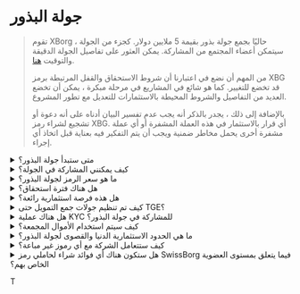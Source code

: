 # جولة البذور

> تقوم XBorg حاليًا بجمع جولة بذور بقيمة 5 ملايين دولار. كجزء من الجولة ، سيتمكن أعضاء المجتمع من المشاركة. يمكن العثور على تفاصيل الجولة الدقيقة والتوقيت [هنا](https://www.xborg.com/seed-round).&#x20;
>
> من المهم أن نضع في اعتبارنا أن شروط الاستحقاق والقفل المرتبطة برمز XBG قد تخضع للتغيير. كما هو شائع في المشاريع في مرحلة مبكرة ، يمكن أن تخضع العديد من التفاصيل والشروط المحيطة بالاستثمارات للتعديل مع تطور المشروع.
>
> بالإضافة إلى ذلك ، يجدر بالذكر أنه يجب عدم تفسير البيان أدناه على أنه دعوة أو تشجيع لشراء رمز XBG. أي قرار بالاستثمار في هذه العملة المشفرة أو أي عملة مشفرة أخرى يحمل مخاطر ضمنية ويجب أن يتم التفكير فيه بعناية قبل اتخاذ أي إجراء.

<details>

<summary>متى ستبدأ جولة البذور؟ </summary>

تم افتتاح جولة البذور في 16 مايو 2023 مع الخزانة البيتية المستضيفة على [منصة إطلاق XBorg](https://launchpad.xborg.com/project/xborg).

أما بالنسبة لخزائن SwissBorg ، فتفتح الخزانة العامة الأولى في 23 مايو 2023 في الساعة 2 مساءً بتوقيت وسط أوروبا ، تليها ثلاث خزائن إضافية. يمكن العثور على التواريخ الدقيقة وأحجام الخزانة على [موقعنا على الويب](https://www.xborg.com/how-to-invest).

</details>

<details>

<summary>كيف يمكنني المشاركة في الجولة؟ </summary>

للمشاركة في الجولة ، يمكنك الحصول على NFT Prometheus [هنا](https://opensea.io/collection/xborg-prometheus) والمشاركة في [منصتنا](https://launchpad.xborg.com/). بدلاً من ذلك ، يمكنك تنزيل تطبيق SwissBorg للوصول إلى فرص الاستثمار. ومع ذلك ، يجب ملاحظة أن حاملي Prometheus فقط مضمونة تخصيصًا ، وأن مستوى الاهتمام الحالي بالجولة يتجاوز 4.5 مليون دولار. وبالتالي ، قد لا نتمكن من ضمان التخصيصات من خلال تطبيق SwissBorg. يمكن العثور على التفاصيل الدقيقة [هنا](https://www.xborg.com/how-to-invest).&#x20;



</details>

<details>

<summary>ما هو سعر الرمز لجولة البذور؟ </summary>

* VCs و BAs و Prometheus: 0.045 دولار
* SwissBorg Series A و Genesis و Generation: 0.05 دولار
* عامة: 0.055 دولار

</details>

<details>

<summary>هل هناك فترة استحقاق؟ </summary>

بالنسبة للمشاركين في الجولة الاستراتيجية وجولة البذور ، يأتي استثمارك مع فترة قفل لمدة 3 أشهر ، تليها جدول استحقاق لمدة 18 شهرًا بعد TGE. علاوة على ذلك ، ستكون 10٪ من رموز XBG المشتراة متاحة فورًا بعد TGE. يرجى ملاحظة أن هذه الشروط قابلة للتغيير حسب الحاجة لتلبية متطلبات بورصات العملات المشفرة.

</details>

<details>

<summary>هل هذه فرصة استثمارية رائعة؟ </summary>

على الرغم من أنها أرخص سعر يمكن لشخص ما شراء رموز XBG به ، إلا أنه من المهم ملاحظة أننا لا يمكننا ضمان عائد استثمار إيجابي. في الواقع ، لا يمكن ضمان أي استثمار بتحقيق نتيجة إيجابية.

</details>

<details>

<summary>كيف تم تنظيم جولات جمع التمويل حتى TGE؟ </summary>

* **الجولة الاستراتيجية:** تم جمع 1 مليون دولار بسعر 0.025 دولار لكل رمز XBG.
* **جولة البذور:** تم جمع 5 ملايين دولار بسعر 0.045-0.055 دولار لكل رمز XBG.&#x20;
* **الجولة العامة:** حسب LBP.&#x20;

</details>

<details>

<summary>هل هناك عملية KYC للمشاركة في جولة البذور؟ </summary>

نعم ، ستخضع كل من جولة البذور والجولة العامة لإجراء KYC. في منصة إطلاق XBorg ، يحدث إجراء KYC هنا: [https://launchpad.xborg.com/kyc](https://launchpad.xborg.com/kyc)

</details>

<details>

<summary>كيف سيتم استخدام الأموال المجمعة؟ </summary>

نحن نجمع جولة بذور بقيمة 5 ملايين دولار. ستخصص الأموال المجمعة على النحو التالي وسيتم إنفاقها على مدى 3 سنوات.

* **التطوير التقني:** سيتم تخصيص 60٪ (3،000،000 دولار) من الأموال للتطوير التقني وتكاليف البنية التحتية. وهذا يمثل تكلفة 10 مهندسين بدوام كامل لمدة ثلاث سنوات براتب سوقي متوسط ​​قدره 7،000 دولار شهريًا.
* **التسويق:** سيتم تخصيص 20٪ (1،000،000 دولار) من الأموال للنفقات التسويقية وحملات المؤثرين والعلاقات العامة وفرص الرعاية والفعاليات.
* **السيولة وقوائم التداول:** سيتم تخصيص 10٪ (500،000 دولار) من الأموال لدفعات قوائم التداول وتوفير السيولة.
* **تكاليف التشغيل:** سيتم تخصيص 10٪ (500،000 دولار) من الأموال لإيجار المكاتب ورسوم المحاماة واشتراكات البرامج.

الخزينة الحالية تغطي تكاليف الموارد البشرية غير التقنية.

</details>

<details>

<summary>ما هي الحدود الاستثمارية الدنيا والقصوى لجولة البذور؟</summary>

إذا كنت حاملًا لـ Prometheus ، فإن الحد الأدنى للإستثمار محدد بمبلغ 100 دولار ، في حين يبلغ الحد الأقصى 3000 دولار لكل NFT. بالنسبة لمستخدمي SwissBorg ، فإن حدود الاستثمار تعتمد على الفئات وتختلف وفقًا لذلك. يرجى الاطلاع على هيكل الفئات المفصل على [موقعنا على الويب](https://www.xborg.com/how-to-invest).

</details>

<details>

<summary>كيف ستتعامل الشركة مع أي رموز غير مباعة؟</summary>

في حالة الرموز غير المباعة ، يمكن الاحتفاظ بها في الخزينة وبيعها في نهاية المطاف OTC للمستثمرين الكبار.

</details>

<details>

<summary>هل ستكون هناك أي فوائد شراء لحاملي رمز SwissBorg فيما يتعلق بمستوى العضوية الخاص بهم؟</summary>

سيتمكن مستثمرو السلسلة A وحوامل العضوية Genesis / Generation من شراء رموز XBG خلال جولة البذور ، على الرغم من أن التقييم الأعلى من حاملي Prometheus.

</details>

&#x20;T